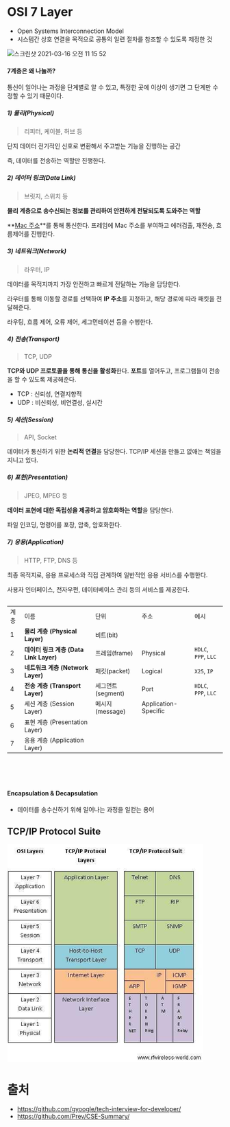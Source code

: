 # OSI 7 Layer



* Open Systems Interconnection Model
* 시스템간 상호 연결을 목적으로 공통의 일련 절차를 참조할 수 있도록 제정한 것

<img width="600" alt="스크린샷 2021-03-16 오전 11 15 52" src="https://user-images.githubusercontent.com/46706670/111321306-27c9d380-86ab-11eb-82f3-3096e7146bc8.png">





#### 7계층은 왜 나눌까?

통신이 일어나는 과정을 단계별로 알 수 있고, 특정한 곳에 이상이 생기면 그 단계만 수정할 수 있기 때문이다.



##### 1) 물리(Physical)

> 리피터, 케이블, 허브 등

단지 데이터 전기적인 신호로 변환해서 주고받는 기능을 진행하는 공간

즉, 데이터를 전송하는 역할만 진행한다.



##### 2) 데이터 링크(Data Link)

> 브릿지, 스위치 등

**물리 계층으로 송수신되는 정보를 관리하여 안전하게 전달되도록 도와주는 역할**

**<u>Mac 주소</u>**를 통해 통신한다. 프레임에 Mac 주소를 부여하고 에러검출, 재전송, 흐름제어를 진행한다.



##### 3) 네트워크(Network)

> 라우터, IP

데이터를 목적지까지 가장 안전하고 빠르게 전달하는 기능을 담당한다.

라우터를 통해 이동할 경로를 선택하여 **IP 주소**를 지정하고, 해당 경로에 따라 패킷을 전달해준다.

라우팅, 흐름 제어, 오류 제어, 세그먼테이션 등을 수행한다.



##### 4) 전송(Transport)

> TCP, UDP

**TCP와 UDP 프로토콜을 통해 통신을 활성화**한다. **포트**를 열어두고, 프로그램들이 전송을 할 수 있도록 제공해준다.

- TCP : 신뢰성, 연결지향적
- UDP : 비신뢰성, 비연결성, 실시간



##### 5) 세션(Session)

> API, Socket

데이터가 통신하기 위한 **논리적 연결**을 담당한다. TCP/IP 세션을 만들고 없애는 책임을 지니고 있다.



##### 6) 표현(Presentation)

> JPEG, MPEG 등

**데이터 표현에 대한 독립성을 제공하고 암호화하는 역할**을 담당한다.

파일 인코딩, 명령어를 포장, 압축, 암호화한다.



##### 7) 응용(Application)

> HTTP, FTP, DNS 등

최종 목적지로, 응용 프로세스와 직접 관계하여 일반적인 응용 서비스를 수행한다.

사용자 인터페이스, 전자우편, 데이터베이스 관리 등의 서비스를 제공한다.

## 

|      |                                        |                   |                      |                      |
| ---- | -------------------------------------- | ----------------- | -------------------- | -------------------- |
| 계층 | 이름                                   | 단위              | 주소                 | 예시                 |
| 1    | **물리 계층 (Physical Layer)**         | 비트(bit)         |                      |                      |
| 2    | **데이터 링크 계층 (Data Link Layer)** | 프레임(frame)     | Physical             | `HDLC`, `PPP`, `LLC` |
| 3    | **네트워크 계층 (Network Layer)**      | 패킷(packet)      | Logical              | `X25`, `IP`          |
| 4    | **전송 계층 (Transport Layer)**        | 세그먼트(segment) | Port                 | `HDLC`, `PPP`, `LLC` |
| 5    | 세션 계층 (Session Layer)              | 메시지(message)   | Application-Specific |                      |
| 6    | 표현 계층 (Presentation Layer)         |                   |                      |                      |
| 7    | 응용 계층 (Application Layer)          |                   |                      |                      |

<br><br><br>

#### Encapsulation & Decapsulation

* 데이터를 송수신하기 위해 일어나는 과정을 일컫는 용어





## TCP/IP Protocol Suite

![OSI_TCPIP]($md-images/111321326-2ac4c400-86ab-11eb-87c1-1b47a7c46b38-20210316225935105.jpeg)

# 출처

* https://github.com/gyoogle/tech-interview-for-developer/
* https://github.com/Prev/CSE-Summary/

